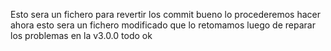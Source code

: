 Esto sera un fichero para revertir los commit
bueno lo procederemos hacer ahora 
esto sera un fichero modificado que lo retomamos luego de reparar 
los problemas en la v3.0.0 todo ok
